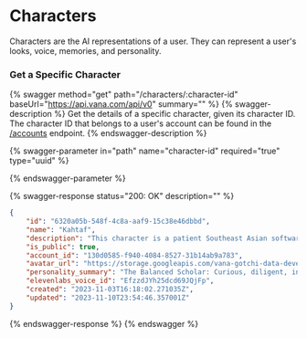 # Characters

Characters are the AI representations of a user. They can represent a user's looks, voice, memories, and personality.&#x20;

### Get a Specific Character

{% swagger method="get" path="/characters/:character-id" baseUrl="https://api.vana.com/api/v0" summary="" %}
{% swagger-description %}
Get the details of a specific character, given its character ID. The character ID that belongs to a user's account can be found in the [/accounts](../accounts.md#retreive-account-details-for-a-specific-user) endpoint.
{% endswagger-description %}

{% swagger-parameter in="path" name="character-id" required="true" type="uuid" %}

{% endswagger-parameter %}

{% swagger-response status="200: OK" description="" %}
```json
{
    "id": "6320a05b-548f-4c8a-aaf9-15c38e46dbbd",
    "name": "Kahtaf",
    "description": "This character is a patient Southeast Asian software engineer who was born in Bangladesh and now resides in Toronto, Canada. They find fulfillment in their work with AI tools at a company called Vana and appreciate the kindness of the people in their community. They have a love for their cultural heritage, particularly the delicious food. In their free time, they enjoy the freedom of riding bikes.",
    "is_public": true,
    "account_id": "130d0585-f940-4084-8527-31b14ab9a783",
    "avatar_url": "https://storage.googleapis.com/vana-gotchi-data-development/6320a05b-548f-4c8a-aaf9-15c38e46dbbd/generated/avatar_20231110235445.png?Expires=1700152779&GoogleAccessId=vana-app-user%40corsali-development.iam.gserviceaccount.com&Signature=Juvq5aoLii19qfWk%2FtTqd04fSJYSWNUAgWNNPwqZLy8l3I1aHooEKknHmiqFsg6sZgPZKjkm%2BkOYf2J2nk%2BjHzm8BYqo2rHnB%2FtboSi1IkPGMZ4fQKWydXCbfwEcPvuFvoRdiRNENEfyu3DMysSUpU56wk4DD833nFW%2BMN2%2FcqPvT1V7J4VZgGCl5xRS%2FTesWpoJMIzbdsbkEdQ4JGWGXRCJC69gx5LKZ2CoSvXQ85284qube0qQuYIdlUns93iNyFmozNSzkyZJ1ceuOAsVzdxbXLqwT8O79nv0UAEEnX5hx1MlOq2ej4UC2fwdmW4TTvJ%2BzGvD5EwF6F1bD8xIlA%3D%3D",
    "personality_summary": "The Balanced Scholar: Curious, diligent, introverted, kind-hearted, and emotionally even-keeled.",
    "elevenlabs_voice_id": "EfzzdJYh25dcd69JQjFp",
    "created": "2023-11-03T16:18:02.271035Z",
    "updated": "2023-11-10T23:54:46.357001Z"
}
```
{% endswagger-response %}
{% endswagger %}
